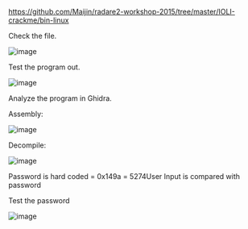 https://github.com/Maijin/radare2-workshop-2015/tree/master/IOLI-crackme/bin-linux

Check the file.

![image](https://user-images.githubusercontent.com/93418272/183668864-e0506205-f903-41fa-aa56-38638cc863bb.png)


Test the program out.

![image](https://user-images.githubusercontent.com/93418272/183668890-7b7a34b1-58c8-42c1-bfd6-c288c67fa56f.png)


Analyze the program in Ghidra.

Assembly:

![image](https://user-images.githubusercontent.com/93418272/183668946-81ee5cf7-90d8-41c2-905c-cb9850dc76dc.png)


Decompile:

![image](https://user-images.githubusercontent.com/93418272/183668976-3756cd94-844f-418f-8a39-158291b0d803.png)


Password is hard coded = 0x149a = 5274User Input is compared with password

Test the password

![image](https://user-images.githubusercontent.com/93418272/183669003-4d9bc550-4c1c-4e49-9b8e-d5e0f08ba170.png)
